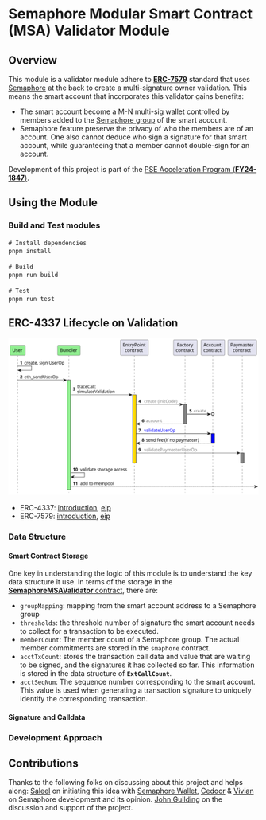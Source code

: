 # Semaphore Modular Smart Contract (MSA) Validator Module

## Overview

This module is a validator module adhere to [**ERC-7579**](https://eips.ethereum.org/EIPS/eip-7579) standard that uses [Semaphore](https://semaphore.pse.dev/) at the back to create a multi-signature owner validation. This means the smart account that incorporates this validator gains benefits:

- The smart account become a M-N multi-sig wallet controlled by members added to the [Semaphore group](https://docs.semaphore.pse.dev/guides/groups) of the smart account.
- Semaphore feature preserve the privacy of who the members are of an account. One also cannot deduce who sign a signature for that smart account, while guaranteeing that a member cannot double-sign for an account.

Development of this project is part of the [PSE Acceleration Program (**FY24-1847**)](https://github.com/privacy-scaling-explorations/acceleration-program/issues/72).

## Using the Module

### Build and Test modules

```shell
# Install dependencies
pnpm install

# Build
pnpm run build

# Test
pnpm run test
```

## ERC-4337 Lifecycle on Validation

![ERC-4337 Lifecycle](docs/assets/4337-lifecycle.svg)

- ERC-4337: [introduction](https://www.erc4337.io/), [eip](https://eips.ethereum.org/EIPS/eip-4337)
- ERC-7579: [introduction](https://erc7579.com/), [eip](https://eips.ethereum.org/EIPS/eip-7579)

### Data Structure

#### Smart Contract Storage

One key in understanding the logic of this module is to understand the key data structure it use. In terms of  the storage in the [**SemaphoreMSAValidator** contract](./src/SemaphoreMSAValidator.sol), there are:

- `groupMapping`: mapping from the smart account address to a Semaphore group
- `thresholds`: the threshold number of signature the smart account needs to collect for a transaction to be executed.
- `memberCount`: The member count of a Semaphore group. The actual member commitments are stored in the `smaphore` contract.
- `acctTxCount`: stores the transaction call data and value that are waiting to be signed, and the signatures it has collected so far. This information is stored in the data structure of **`ExtCallCount`**.
- `acctSeqNum`: The sequence number corresponding to the smart account. This value is used when generating a transaction signature to uniquely identify the corresponding transaction.

#### Signature and Calldata



### Development Approach


## Contributions

Thanks to the following folks on discussing about this project and helps along: [Saleel](https://github.com/saleel) on initiating this idea with [Semaphore Wallet](https://github.com/saleel/semaphore-wallet), [Cedoor](https://github.com/cedoor) & [Vivian](https://github.com/vplasencia) on Semaphore development and its opinion. [John Guilding](https://github.com/JohnGuilding) on the discussion and support of the project.
